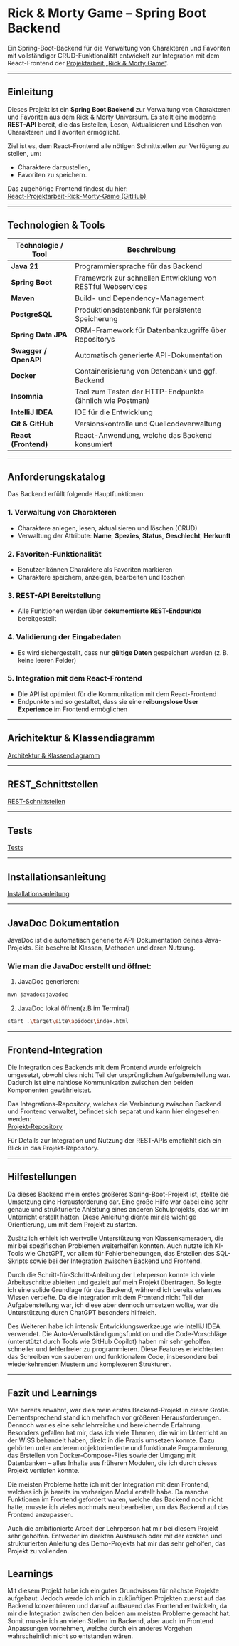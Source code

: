 # Rick & Morty Game – Spring Boot Backend

Ein Spring-Boot-Backend für die Verwaltung von Charakteren und Favoriten mit vollständiger CRUD-Funktionalität entwickelt 
zur Integration mit dem React-Frontend der [Projektarbeit „Rick & Morty Game“](https://github.com/ImeschNico/React-Projektarbeit-Rick-Morty-Game).

---

## Einleitung

Dieses Projekt ist ein **Spring Boot Backend** zur Verwaltung von Charakteren und Favoriten aus dem Rick & Morty Universum. 
Es stellt eine moderne **REST-API** bereit, die das Erstellen, Lesen, Aktualisieren und Löschen von Charakteren und Favoriten ermöglicht.

Ziel ist es, dem React-Frontend alle nötigen Schnittstellen zur Verfügung zu stellen, um:
- Charaktere darzustellen,
- Favoriten zu speichern.

Das zugehörige Frontend findest du hier:  
[React-Projektarbeit-Rick-Morty-Game (GitHub)](https://github.com/ImeschNico/React-Projektarbeit-Rick-Morty-Game)

---

## Technologien & Tools

| Technologie / Tool | Beschreibung |
|--------------------|--------------|
| **Java 21** | Programmiersprache für das Backend |
| **Spring Boot** | Framework zur schnellen Entwicklung von RESTful Webservices |
| **Maven** | Build- und Dependency-Management |
| **PostgreSQL** | Produktionsdatenbank für persistente Speicherung |
| **Spring Data JPA** | ORM-Framework für Datenbankzugriffe über Repositorys |
| **Swagger / OpenAPI** | Automatisch generierte API-Dokumentation |
| **Docker** | Containerisierung von Datenbank und ggf. Backend |
| **Insomnia** | Tool zum Testen der HTTP-Endpunkte (ähnlich wie Postman) |
| **IntelliJ IDEA** | IDE für die Entwicklung |
| **Git & GitHub** | Versionskontrolle und Quellcodeverwaltung |
| **React (Frontend)** | React-Anwendung, welche das Backend konsumiert |

---

## Anforderungskatalog

Das Backend erfüllt folgende Hauptfunktionen:

### 1. Verwaltung von Charakteren
- Charaktere anlegen, lesen, aktualisieren und löschen (CRUD)
- Verwaltung der Attribute: **Name**, **Spezies**, **Status**, **Geschlecht**, **Herkunft**

### 2. Favoriten-Funktionalität
- Benutzer können Charaktere als Favoriten markieren
- Charaktere speichern, anzeigen, bearbeiten und löschen

### 3. REST-API Bereitstellung
- Alle Funktionen werden über **dokumentierte REST-Endpunkte** bereitgestellt

### 4. Validierung der Eingabedaten
- Es wird sichergestellt, dass nur **gültige Daten** gespeichert werden (z. B. keine leeren Felder)

### 5. Integration mit dem React-Frontend
- Die API ist optimiert für die Kommunikation mit dem React-Frontend
- Endpunkte sind so gestaltet, dass sie eine **reibungslose User Experience** im Frontend ermöglichen

---

## Arichitektur & Klassendiagramm
[Architektur & Klassendiagramm](/docs/Architektur+Klassendiagramm.md)

---

## REST_Schnittstellen
[REST-Schnittstellen](docs/REST-Schnittstellen.md)

---

## Tests
[Tests](docs/Tests.md)

---

## Installationsanleitung
[Installationsanleitung](docs/Installationsanleitung.md) 

---

## JavaDoc Dokumentation

JavaDoc ist die automatisch generierte API-Dokumentation deines Java-Projekts. Sie beschreibt Klassen, Methoden und deren Nutzung.

### Wie man die JavaDoc erstellt und öffnet:

1. JavaDoc generieren:
```bash
mvn javadoc:javadoc
```

2. JavaDoc lokal öffnen(z.B im Terminal)
```bash
start .\target\site\apidocs\index.html
```

---

## Frontend-Integration

Die Integration des Backends mit dem Frontend wurde erfolgreich umgesetzt, obwohl dies nicht Teil der ursprünglichen Aufgabenstellung war. Dadurch ist eine nahtlose Kommunikation zwischen den beiden Komponenten gewährleistet.

Das Integrations-Repository, welches die Verbindung zwischen Backend und Frontend verwaltet, befindet sich separat und kann hier eingesehen werden:  
[Projekt-Repository](https://github.com/ImeschNico/Rick-Morty-Projekt-Komplett)

Für Details zur Integration und Nutzung der REST-APIs empfiehlt sich ein Blick in das Projekt-Repository.

---

## Hilfestellungen

Da dieses Backend mein erstes größeres Spring-Boot-Projekt ist, stellte die Umsetzung eine Herausforderung dar. Eine große Hilfe war dabei eine sehr genaue und strukturierte Anleitung eines anderen Schulprojekts, das wir im Unterricht erstellt hatten. Diese Anleitung diente mir als wichtige Orientierung, um mit dem Projekt zu starten.

Zusätzlich erhielt ich wertvolle Unterstützung von Klassenkameraden, die mir bei spezifischen Problemen weiterhelfen konnten. Auch nutzte ich KI-Tools wie ChatGPT, vor allem für Fehlerbehebungen, das Erstellen des SQL-Skripts sowie bei der Integration zwischen Backend und Frontend.

Durch die Schritt-für-Schritt-Anleitung der Lehrperson konnte ich viele Arbeitsschritte ableiten und gezielt auf mein Projekt übertragen. So legte ich eine solide Grundlage für das Backend, während ich bereits erlerntes Wissen vertiefte. Da die Integration mit dem Frontend nicht Teil der Aufgabenstellung war, ich diese aber dennoch umsetzen wollte, war die Unterstützung durch ChatGPT besonders hilfreich.

Des Weiteren habe ich intensiv Entwicklungswerkzeuge wie IntelliJ IDEA verwendet. Die Auto-Vervollständigungsfunktion und die Code-Vorschläge (unterstützt durch Tools wie GitHub Copilot) haben mir sehr geholfen, schneller und fehlerfreier zu programmieren. Diese Features erleichterten das Schreiben von sauberem und funktionalem Code, insbesondere bei wiederkehrenden Mustern und komplexeren Strukturen.

---

## Fazit und Learnings

Wie bereits erwähnt, war dies mein erstes Backend-Projekt in dieser Größe. Dementsprechend stand ich mehrfach vor größeren Herausforderungen. Dennoch war es eine sehr lehrreiche und bereichernde Erfahrung. Besonders gefallen hat mir, dass ich viele Themen, die wir im Unterricht an der WISS behandelt haben, direkt in die Praxis umsetzen konnte. Dazu gehörten unter anderem objektorientierte und funktionale Programmierung, das Erstellen von Docker-Compose-Files sowie der Umgang mit Datenbanken – alles Inhalte aus früheren Modulen, die ich durch dieses Projekt vertiefen konnte.

Die meisten Probleme hatte ich mit der Integration mit dem Frontend, welches ich ja bereits im vorherigen Modul erstellt habe. Da manche Funktionen im Frontend gefordert waren, welche das Backend noch nicht hatte, musste ich vieles nochmals neu bearbeiten, um das Backend auf das Frontend anzupassen.

Auch die ambitionierte Arbeit der Lehrperson hat mir bei diesem Projekt sehr geholfen. Entweder im direkten Austausch oder mit der exakten und strukturierten Anleitung des Demo-Projekts hat mir das sehr geholfen, das Projekt zu vollenden.

## Learnings

Mit diesem Projekt habe ich ein gutes Grundwissen für nächste Projekte aufgebaut. Jedoch werde ich mich in zukünftigen Projekten zuerst auf das Backend konzentrieren und darauf aufbauend das Frontend entwickeln, da mir die Integration zwischen den beiden am meisten Probleme gemacht hat. Somit musste ich an vielen Stellen im Backend, aber auch im Frontend Anpassungen vornehmen, welche durch ein anderes Vorgehen wahrscheinlich nicht so entstanden wären.
